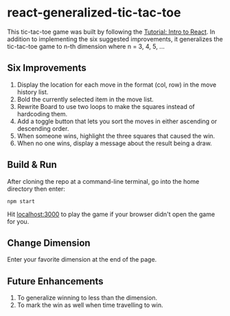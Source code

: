 # react-generalized-tic-tac-toe

This tic-tac-toe game was built by following the [Tutorial: Intro to React](https://reactjs.org/tutorial/tutorial.html).  In addition to implementing the six suggested improvements, it generalizes the tic-tac-toe game to n-th dimension where n = 3, 4, 5, ... 

## Six Improvements

1. Display the location for each move in the format (col, row) in the move history list.
2. Bold the currently selected item in the move list.
3. Rewrite Board to use two loops to make the squares instead of hardcoding them.
4. Add a toggle button that lets you sort the moves in either ascending or descending order.
5. When someone wins, highlight the three squares that caused the win.
6. When no one wins, display a message about the result being a draw.

## Build & Run

After cloning the repo at a command-line terminal, go into the home directory then enter:

```
npm start
```

Hit [localhost:3000](http://localhost:3000/) to play the game if your browser didn't open the game for you.

## Change Dimension

Enter your favorite dimension at the end of the page.

## Future Enhancements

1. To generalize winning to less than the dimension. 
2. To mark the win as well when time travelling to win.

